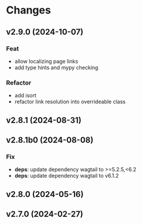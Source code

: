 # Changes

## v2.9.0 (2024-10-07)

### Feat

- allow localizing page links
- add type hints and mypy checking

### Refactor

- add isort
- refactor link resolution into overrideable class

## v2.8.1 (2024-08-31)

## v2.8.1b0 (2024-08-08)

### Fix

- **deps**: update dependency wagtail to >=5.2.5,<6.2
- **deps**: update dependency wagtail to v6.1.2

## v2.8.0 (2024-05-16)

## v2.7.0 (2024-02-27)
